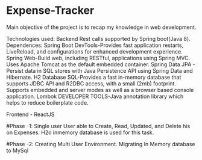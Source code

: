 # Expense-Tracker
Main objective of the project is to recap my knowledge in web development.

Technologies used: 
Backend Rest calls supported by Spring boot(Java 8).
  Dependences: 
  Spring Boot DevTools-Provides fast application restarts, LiveReload, and configurations for enhanced development experience.
  Spring Web-Build web, including RESTful, applications using Spring MVC. Uses Apache Tomcat as the default embedded container.
  Spring Data JPA -Persist data in SQL stores with Java Persistence API using Spring Data and Hibernate.
  H2 Database SQL-Provides a fast in-memory database that supports JDBC API and R2DBC access, with a small (2mb) footprint. Supports embedded and server modes as well as a browser based console application.
  Lombok DEVELOPER TOOLS-Java annotation library which helps to reduce boilerplate code.

Frontend - ReactJS


#Phase -1:
Single user User able to Create, Read, Updated, and Delete his on Expenses.
H2o inmemory database is used for this task.

#Phase -2:
Creating Multi User Environment.
Migrating In Memory database to MySql

